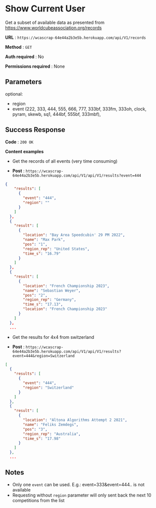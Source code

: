 # Show Current User

Get a subset of available data as presented from https://www.worldcubeassociation.org/records

**URL** : `https://wcascrap-64e44a2b3e5b.herokuapp.com/api/V1/records`

**Method** : `GET`

**Auth required** : No

**Permissions required** : None

## Parameters
  
optional:
- region
- event (222, 333, 444, 555, 666, 777, 333bf, 333fm, 333oh, clock, pyram, skewb, sq1, 444bf, 555bf, 333mbf),

## Success Response

**Code** : `200 OK`

**Content examples**

- Get the records of all events (very time consuming)

- **Post** : `https://wcascrap-64e44a2b3e5b.herokuapp.com/api/V1/api/V1/results?event=444`
```json
{
    "results": [
      {
        "event": "444",
        "region": ""
      }
    ]
  },
  {
    "result": [
      {
        "location": "Bay Area Speedcubin' 29 PM 2022",
        "name": "Max Park",
        "pos": "1",
        "region_rep": "United States",
        "time_s": "16.79"
      }
    ]
  },
  {
    "result": [
      {
        "location": "French Championship 2023",
        "name": "Sebastian Weyer",
        "pos": "2",
        "region_rep": "Germany",
        "time_s": "17.13",
        "location": "French Championship 2023"
      }
    ]
  },
  ...
```

- Get the results for 4x4 from switzerland

- **Post** : `https://wcascrap-64e44a2b3e5b.herokuapp.com/api/V1/api/V1/results?event=444&region=Switzerland`
```json
[
  {
    "results": [
      {
        "event": "444",
        "region": "Switzerland"
      }
    ]
  },
  {
    "result": [
      {
        "location": "Altona Algorithms Attempt 2 2021",
        "name": "Feliks Zemdegs",
        "pos": "3",
        "region_rep": "Australia",
        "time_s": "17.98"
      }
    ]
  },
  ...
```

## Notes

* Only one `event`  can be used. E.g.: event=333&event=444.. is not available
* Requesting without `region` parameter will only sent back the next 10 competitions from the list

  
